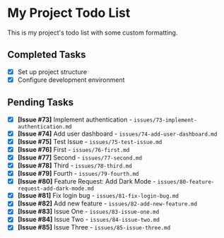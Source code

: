 # My Project Todo List

This is my project's todo list with some custom formatting.

## Completed Tasks
- [x] Set up project structure
- [x] Configure development environment

## Pending Tasks
- [x] **[Issue #73]** Implement authentication - `issues/73-implement-authentication.md`
- [x] **[Issue #74]** Add user dashboard - `issues/74-add-user-dashboard.md`
- [x] **[Issue #75]** Test Issue - `issues/75-test-issue.md`
- [x] **[Issue #76]** First - `issues/76-first.md`
- [x] **[Issue #77]** Second - `issues/77-second.md`
- [x] **[Issue #78]** Third - `issues/78-third.md`
- [x] **[Issue #79]** Fourth - `issues/79-fourth.md`
- [x] **[Issue #80]** Feature Request: Add Dark Mode - `issues/80-feature-request-add-dark-mode.md`
- [x] **[Issue #81]** Fix login bug - `issues/81-fix-login-bug.md`
- [x] **[Issue #82]** Add new feature - `issues/82-add-new-feature.md`
- [x] **[Issue #83]** Issue One - `issues/83-issue-one.md`
- [x] **[Issue #84]** Issue Two - `issues/84-issue-two.md`
- [x] **[Issue #85]** Issue Three - `issues/85-issue-three.md`
